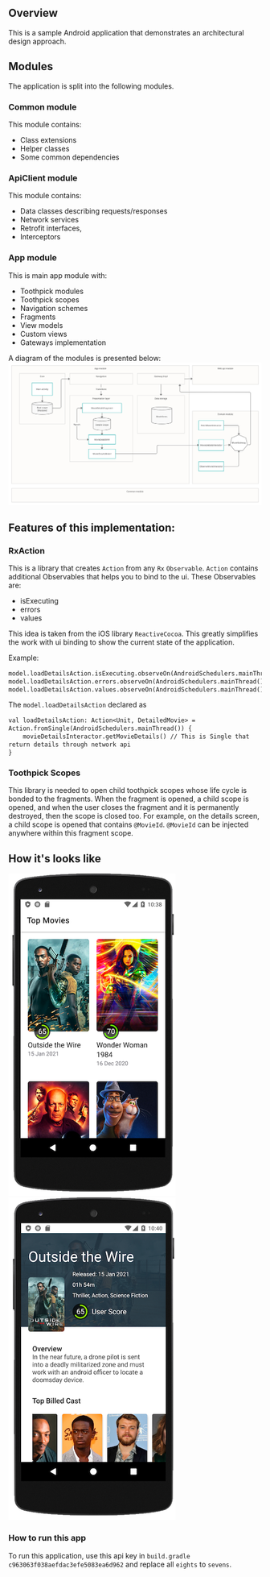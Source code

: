 ## Overview
This is a sample Android application that demonstrates an architectural design approach. 

## Modules
The application is split into the following modules. 

### Common module
This module contains:
- Class extensions
- Helper classes
- Some common dependencies

### ApiClient module
This module contains:
- Data classes describing requests/responses 
- Network services
- Retrofit interfaces,
- Interceptors

### App module
This is main app module with:
- Toothpick modules
- Toothpick scopes
- Navigation schemes
- Fragments
- View models
- Custom views
- Gateways implementation

A diagram of the modules is presented below: 
![](https://github.com/SergeyBukarev/MovieApp/blob/master/images/scheme_1.png?raw=true)


## Features of this implementation:

### RxAction
This is a library that creates `Action` from any `Rx` `Observable`. `Action` contains additional Observables that helps you to bind to the ui. 
These Observables are: 
- isExecuting
- errors
- values

This idea is taken from the iOS library `ReactiveCocoa`. This greatly simplifies the work with ui binding to show the current state of the application. 

Example:
```
model.loadDetailsAction.isExecuting.observeOn(AndroidSchedulers.mainThread()).autoDispose(this).subscribe(views.activityIndicatorView.visibility())
model.loadDetailsAction.errors.observeOn(AndroidSchedulers.mainThread()).autoDispose(this).subscribe(::showError)
model.loadDetailsAction.values.observeOn(AndroidSchedulers.mainThread()).autoDispose(this).subscribe(::initViews)
```
The `model.loadDetailsAction` declared as

```
val loadDetailsAction: Action<Unit, DetailedMovie> = Action.fromSingle(AndroidSchedulers.mainThread()) {
	movieDetailsInteractor.getMovieDetails() // This is Single that return details through network api
}
```

### Toothpick Scopes
This library is needed to open child toothpick scopes whose life cycle is bonded to the fragments. When the fragment is opened, a child scope is opened, and when the user closes the fragment and it is permanently destroyed, then the scope is closed too.
For example, on the details screen, a child scope is opened that contains `@MovieId`. `@MovieId` can be injected anywhere within this fragment scope. 

## How it's looks like
![](https://github.com/SergeyBukarev/MovieApp/blob/master/images/screen_1.png?raw=true)
![](https://github.com/SergeyBukarev/MovieApp/blob/master/images/screen_2.png?raw=true)

### How to run this app
To run this application, use this api key in `build.gradle` `c963063f038aefdac3efe5083ea6d962` and replace all `eights` to `sevens`. 

